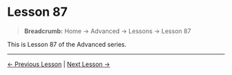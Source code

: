 # Lesson 87

> **Breadcrumb:** Home → Advanced → Lessons → Lesson 87

This is Lesson 87 of the Advanced series.

---

[← Previous Lesson](lesson_86.md) | [Next Lesson →](lesson_88.md)
